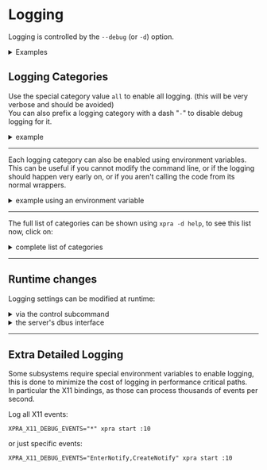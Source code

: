 # Logging

Logging is controlled by the `--debug` (or `-d`) option.

<details>
  <summary>Examples</summary>

Enable `geometry` debugging with a client:
```shell
xpra attach -d geometry
```

***

Start a seamless server with `focus` debugging enabled:
```shell
xpra start -d focus --start=xterm
```
</details>


## Logging Categories
Use the special category value `all` to enable all logging. (this will be very verbose and should be avoided)\
You can also prefix a logging category with a dash "`-`" to disable debug logging for it.
<details>
  <summary>example</summary>

To log everything except the `window` and `focus` categories:
```shell
xpra start :10 -d all,-window,-focus
```
</details>

***

Each logging category can also be enabled using environment variables.  
This can be useful if you cannot modify the command line, or if the logging should happen
very early on, or if you aren't calling the code from its normal wrappers.
<details>
  <summary>example using an environment variable</summary>

to enable "geometry" debugging with the `attach` subcommand use:
```shell
XPRA_GEOMETRY_DEBUG=1 xpra attach
```
</details>

***

The full list of categories can be shown using `xpra -d help`, to see this list now, click on:
<details>
  <summary>complete list of categories</summary>

| Area                                 | Description                                                        |
|--------------------------------------|--------------------------------------------------------------------|
| **Client:**                          |                                                                    |
| client                               | all client code                                                    |
| paint                                | client window paint code                                           |
| draw                                 | client draw packets processing                                     |
| cairo                                | calls to the cairo drawing library                                 |
| opengl                               | [OpenGL rendering](./Client-OpenGL.md)                             |
| info                                 | `About` and `Session info` dialogs                                 |
| launcher                             | client launcher program                                            |
| **General:**                         |                                                                    |
| clipboard                            | all [clipboard](../Features/Clipboard.md) operations               |
| notify                               | [notifications forwarding](../Features/Notifications.md)           |
| tray                                 | [system tray forwarding](../Features/System-Tray.md)               |
| printing                             | [printer forwarding](../Features/Printing.md)                      |
| file                                 | [file transfers](../Features/File-Transfers.md)                    |
| keyboard                             | [keyboard](../Features/Keyboard.md) mapping and key event handling |
| screen                               | screen and workarea dimensions                                     |
| fps                                  | Frames per second                                                  |
| xsettings                            | XSettings synchronization                                          |
| dbus                                 | DBUS calls                                                         |
| rpc                                  | Remote Procedure Calls                                             |
| menu                                 | Menus                                                              |
| events                               | System and window events                                           |
| **Window:**                          |                                                                    |
| window                               | all window code                                                    |
| damage                               | X11 repaint events                                                 |
| geometry                             | window geometry                                                    |
| shape                                | window shape forwarding (`XShape`)                                 |
| focus                                | window focus                                                       |
| workspace                            | window workspace synchronization                                   |
| metadata                             | window metadata                                                    |
| alpha                                | window Alpha channel (transparency)                                |
| state                                | window state changes                                               |
| icon                                 | window icons                                                       |
| frame                                | window frame                                                       |
| grab                                 | window grabs (both keyboard and mouse)                             |
| dragndrop                            | window drag-n-drop events                                          |
| filters                              | window filters                                                     |
| **[Encoding](./Encodings.md):**      |                                                                    |
| codec                                | all codecs                                                         |
| loader                               | codec loader                                                       |
| video                                | video encoding and decoding                                        |
| score                                | video pipeline scoring and selection                               |
| encoding                             | encoding selection and compression                                 |
| scaling                              | picture scaling                                                    |
| scroll                               | scrolling detection and compression                                |
| subregion                            | video subregion processing                                         |
| regiondetect                         | video region detection                                             |
| regionrefresh                        | video region refresh                                               |
| refresh                              | refresh of lossy screen updates                                    |
| compress                             | pixel compression                                                  |
| **[Codec](./Encodings.md):**         |                                                                    |
| csc                                  | colourspace conversion codecs                                      |
| cuda                                 | CUDA device access (nvenc)                                         |
| cython                               | Cython CSC module                                                  |
| swscale                              | swscale CSC module                                                 |
| libyuv                               | libyuv CSC module                                                  |
| decoder                              | all decoders                                                       |
| encoder                              | all encoders                                                       |
| pillow                               | pillow encoder and decoder                                         |
| jpeg                                 | JPEG codec                                                         |
| vpx                                  | libvpx encoder and decoder                                         |
| nvenc                                | nvenc hardware encoder                                             |
| nvfbc                                | nfbc screen capture                                                |
| x264                                 | libx264 encoder                                                    |
| webp                                 | libwebp encoder and decoder                                        |
| webcam                               | webcam access                                                      |
| **Pointer:**                         |                                                                    |
| mouse                                | mouse motion                                                       |
| cursor                               | mouse cursor shape                                                 |
| **Misc:**                            |                                                                    |
| gtk                                  | all GTK code: bindings, client, etc                                |
| util                                 | all utility functions                                              |
| gobject                              | command line clients                                               |
| test                                 | test code                                                          |
| verbose                              | very verbose flag                                                  |
| **[Network](../Network/README.md):** |                                                                    |
| network                              | all network code                                                   |
| bandwidth                            | bandwidth detection and management                                 |
| ssh                                  | [SSH](../Network/SSH.md) connections                               |
| ssl                                  | [SSL](../Network/SSL.md) connections                               |
| http                                 | HTTP requests                                                      |
| rfb                                  | RFB Protocol                                                       |
| mmap                                 | mmap transfers                                                     |
| protocol                             | packet input and output                                            |
| websocket                            | WebSocket layer                                                    |
| named-pipe                           | Named pipe                                                         |
| crypto                               | [encryption](../Network/Encryption.md)                             |
| auth                                 | [authentication](./Authentication.md)                              |
| upnp                                 | UPnP                                                               |
| **Server:**                          |                                                                    |
| server                               | all server code                                                    |
| proxy                                | [proxy server](./Proxy-Server.md)                                  |
| shadow                               | [shadow server](./Shadow-Server.md)                                |
| command                              | server control channel                                             |
| timeout                              | server timeouts                                                    |
| exec                                 | executing commands                                                 |
| mdns                                 | [mDNS](../Network/Multicast-DNS.md) session publishing             |
| stats                                | server statistics                                                  |
| xshm                                 | XShm pixel capture                                                 |
| **Audio:**                           |                                                                    |
| audio                                | all audio                                                          |
| gstreamer                            | GStreamer internal messages                                        |
| av-sync                              | Audio-video sync                                                   |
| **X11:**                             |                                                                    |
| x11                                  | all X11 code                                                       |
| xinput                               | XInput bindings                                                    |
| bindings                             | X11 Cython bindings                                                |
| core                                 | X11 core bindings                                                  |
| randr                                | X11 RandR bindings                                                 |
| ximage                               | X11 XImage bindings                                                |
| error                                | X11 errors                                                         |
| **Platform:**                        |                                                                    |
| platform                             | all platform support code                                          |
| import                               | platform support imports                                           |
| osx                                  | MacOS platform support                                             |
| win32                                | Microsoft Windows platform support                                 |
| posix                                | Posix platform                                                     |
</details>

***

## Runtime changes

Logging settings can be modified at runtime:
<details>
  <summary>via the control subcommand</summary>

Using the `control` channel:
```shell
xpra control :DISPLAY debug enable CATEGORY
```
This can be used to control both servers and clients (using the client's socket path: #2406).

The server can also forward debug control commands to the clients connected to it using `client debug`:
```shell
xpra control :DISPLAY client debug enable geometry
```

***

You can enable many categories at once:
```shell
xpra control :2 debug enable window geometry screen
```
Or only enable loggers that match multiple categories with `+`:
```shell
xpra control :2  debug disable focus+grab
```
</details>
<details>
  <summary>the server's dbus interface</summary>

The debug control commands are also available through the server's dbus interface, see [#904](https://github.com/Xpra-org/xpra/issues/904).
</details>

***

## Extra Detailed Logging
Some subsystems require special environment variables to enable logging, this is done to minimize the cost of logging in performance critical paths.\
In particular the X11 bindings, as those can process thousands of events per second.

Log all X11 events:
```shell
XPRA_X11_DEBUG_EVENTS="*" xpra start :10
```
or just specific events:
```shell
XPRA_X11_DEBUG_EVENTS="EnterNotify,CreateNotify" xpra start :10
```
